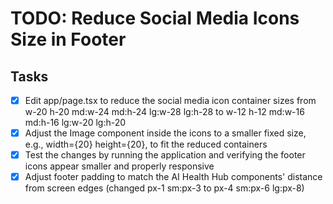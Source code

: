# TODO: Reduce Social Media Icons Size in Footer

## Tasks
- [x] Edit app/page.tsx to reduce the social media icon container sizes from w-20 h-20 md:w-24 md:h-24 lg:w-28 lg:h-28 to w-12 h-12 md:w-16 md:h-16 lg:w-20 lg:h-20
- [x] Adjust the Image component inside the icons to a smaller fixed size, e.g., width={20} height={20}, to fit the reduced containers
- [x] Test the changes by running the application and verifying the footer icons appear smaller and properly responsive
- [x] Adjust footer padding to match the AI Health Hub components' distance from screen edges (changed px-1 sm:px-3 to px-4 sm:px-6 lg:px-8)
